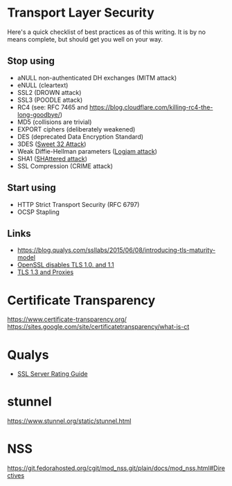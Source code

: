 # Transport Layer Security

Here's a quick checklist of best practices as of this writing. It is by no means complete, but should get you well on your way.


## Stop using

- aNULL non-authenticated DH exchanges (MITM attack)
- eNULL (cleartext)
- SSL2 (DROWN attack)
- SSL3 (POODLE attack)
- RC4 (see: RFC 7465 and <https://blog.cloudflare.com/killing-rc4-the-long-goodbye/>)
- MD5 (collisions are trivial)
- EXPORT ciphers (deliberately weakened)
- DES (deprecated Data Encryption Standard)
- 3DES ([Sweet 32 Attack](https://sweet32.info))
- Weak Diffie-Hellman parameters ([Logjam attack](https://weakdh.org))
- SHA1 ([SHAttered attack](https://shattered.io))
- SSL Compression (CRIME attack)


## Start using

- HTTP Strict Transport Security (RFC 6797)
- OCSP Stapling


## Links

- <https://blog.qualys.com/ssllabs/2015/06/08/introducing-tls-maturity-model>
- [OpenSSL disables TLS 1.0. and 1.1](https://lists.debian.org/debian-devel-announce/2017/08/msg00004.html)
- [TLS 1.3 and Proxies](https://www.imperialviolet.org/2018/03/10/tls13.html)


# Certificate Transparency

<https://www.certificate-transparency.org/> <https://sites.google.com/site/certificatetransparency/what-is-ct>


# Qualys

- [SSL Server Rating Guide](https://github.com/ssllabs/research/wiki/SSL-Server-Rating-Guide)


# stunnel

<https://www.stunnel.org/static/stunnel.html>


# NSS

<https://git.fedorahosted.org/cgit/mod_nss.git/plain/docs/mod_nss.html#Directives>
